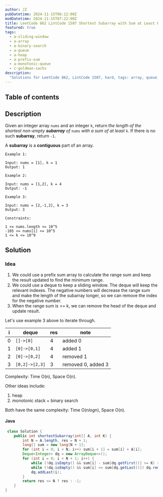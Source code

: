 ```yaml
---
author: JZ
pubDatetime: 2024-11-15T06:12:00Z
modDatetime: 2024-11-15T07:22:00Z
title: LeetCode 862 LintCode 1507 Shortest Subarray with Sum at Least K
featured: true
tags:
  - a-sliding-window
  - a-array
  - a-binary-search
  - a-queue
  - a-heap
  - a-prefix-sum
  - a-monotonic-queue
  - c-goldman-sachs
description:
  "Solutions for LeetCode 862, LintCode 1507, hard, tags: array, queue, sliding window, heap, monotonic queue, binary search, prefix sum."
---
```


## Table of contents

## Description

Given an integer array `nums` and an integer `k`, return _the length of the shortest non-empty **subarray** of_ `nums` _with a sum of at least_ `k`. If there is no such **subarray**, return `-1`.

A **subarray** is a **contiguous** part of an array.

```shell
Example 1:

Input: nums = [1], k = 1
Output: 1

Example 2:

Input: nums = [1,2], k = 4
Output: -1

Example 3:

Input: nums = [2,-1,2], k = 3
Output: 3

Constraints:

1 <= nums.length <= 10^5
-105 <= nums[i] <= 10^5
1 <= k <= 10^9
```

## Solution

### Idea

1. We could use a prefix sum array to calculate the range sum and keep the result updated to find the minimum range.
2. We could use a deque to keep a sliding window. The deque will keep the relevant indexes. The negative numbers will decrease the range sum and make the length of the subarray longer, so we can remove the index for the negative number.
3. When the range sum is >= k, we can remove the head of the deque and update result.

Let's use example 3 above to iterate through.

| i | deque          | res | note               |
|---|----------------|-----|--------------------|
| 0 | `[]->[0]`      | 4   | added 0            |
| 1 | `[0]->[0,1]`   | 4   | added 1            |
| 2 | `[0]->[0,2]`   | 4   | removed 1          |
| 3 | `[0,2]->[2,3]` | 3   | removed 0, added 3 |

Complexity: Time O(n), Space O(n).

Other ideas include:

1. heap
2. monotonic stack + binary search

Both have the same complexity: Time O(n*log*n), Space O(n).

#### Java

```java
 class Solution {
    public int shortestSubarray(int[] A, int K) {
        int N = A.length, res = N + 1;
        long[] sum = new long[N + 1];
        for (int i = 0; i < N; i++) sum[i + 1] = sum[i] + A[i];
        Deque<Integer> dq = new ArrayDeque<>();
        for (int i = 0; i < N + 1; i++) {
            while (!dq.isEmpty() && sum[i] - sum[dq.getFirst()] >= K) res = Math.min(res, i - dq.removeFirst());
            while (!dq.isEmpty() && sum[i] <= sum[dq.getLast()]) dq.removeLast();
            dq.addLast(i);
        }
        return res <= N ? res : -1;
    }
}
```
